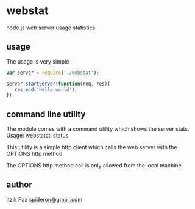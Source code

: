 webstat
=======
node.js web server usage statistics



usage
-----
The usage is very simple

```javascript
var server = require('./webstat');

server.startServer(function(req, res){
   res.end('Hello world');
});
```


command line utility
--------------------
The module comes with a command utility which shows the server stats.
Usage: webstatctl status

This utility is a simple http client which calls the web server with the OPTIONS http method.

The OPTIONS http method call is only allowed from the local machine.


author
------
Itzik Paz <spideron@gmail.com>
